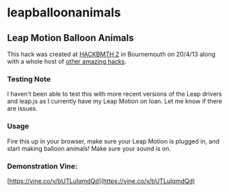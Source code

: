 leapballoonanimals
==================

## Leap Motion Balloon Animals

This hack was created at [HACKBMTH 2](http://hackbmth.org) in Bournemouth on 20/4/13 along with a whole host of [other amazing hacks](http://hackbmth.org/archive/2).

### Testing Note
I haven't been able to test this with more recent versions of the Leap drivers and leap.js as I currently have my Leap Motion on loan. Let me know if there are issues.

### Usage

Fire this up in your browser, make sure your Leap Motion is plugged in, and start making balloon animals! Make sure your sound is on.

### Demonstration Vine:
[https://vine.co/v/bUTLuIqmdQd](https://vine.co/v/bUTLuIqmdQd)